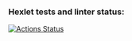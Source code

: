 ### Hexlet tests and linter status:
[![Actions Status](https://github.com/imikh1991/frontend-project-44/workflows/hexlet-check/badge.svg)](https://github.com/imikh1991/frontend-project-44/actions)